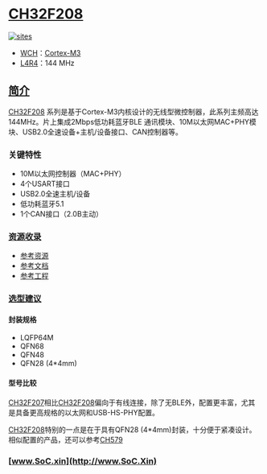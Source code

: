 ﻿# [CH32F208](https://github.com/SoCXin/CH32F208)

[![sites](http://182.61.61.133/link/resources/SoC.png)](https://docs.soc.xin/CH32F208)

* [WCH](http://www.wch.cn/)：[Cortex-M3](https://github.com/SoCXin/Cortex-M3)
* [L4R4](https://github.com/SoCXin/Level)：144 MHz

## [简介](https://github.com/SoCXin/CH32F208/wiki)

[CH32F208](https://github.com/SoCXin/CH32F208) 系列是基于Cortex-M3内核设计的无线型微控制器，此系列主频高达144MHz。片上集成2Mbps低功耗蓝牙BLE 通讯模块、10M以太网MAC+PHY模块、USB2.0全速设备+主机/设备接口、CAN控制器等。


### 关键特性

* 10M以太网控制器（MAC+PHY）
* 4个USART接口
* USB2.0全速主机/设备
* 低功耗蓝牙5.1
* 1个CAN接口（2.0B主动）



### [资源收录](https://github.com/SoCXin)

* [参考资源](src/)
* [参考文档](docs/)
* [参考工程](project/)

### [选型建议](https://github.com/SoCXin)

#### 封装规格

* LQFP64M
* QFN68
* QFN48
* QFN28 (4*4mm)

#### 型号比较

[CH32F207](https://github.com/SoCXin/CH32F207)相比[CH32F208](https://github.com/SoCXin/CH32F208)偏向于有线连接，除了无BLE外，配置更丰富，尤其是具备更高规格的以太网和USB-HS-PHY配置。

[CH32F208](https://github.com/SoCXin/CH32F208)特别的一点是在于具有QFN28 (4*4mm)封装，十分便于紧凑设计。相似配置的产品，还可以参考[CH579](https://github.com/SoCXin/CH579)

### [www.SoC.xin](http://www.SoC.Xin)
